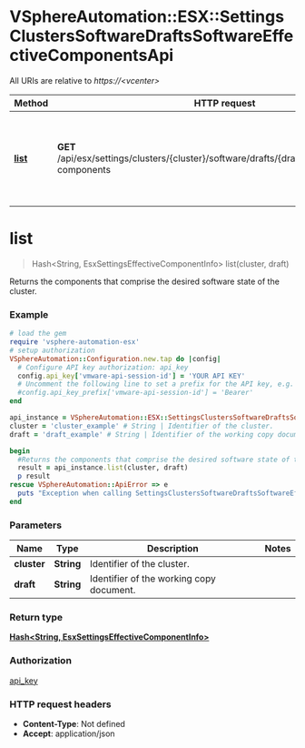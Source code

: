 # VSphereAutomation::ESX::SettingsClustersSoftwareDraftsSoftwareEffectiveComponentsApi

All URIs are relative to *https://&lt;vcenter&gt;*

Method | HTTP request | Description
------------- | ------------- | -------------
[**list**](SettingsClustersSoftwareDraftsSoftwareEffectiveComponentsApi.md#list) | **GET** /api/esx/settings/clusters/{cluster}/software/drafts/{draft}/software/effective-components | Returns the components that comprise the desired software state of the cluster.


# **list**
> Hash&lt;String, EsxSettingsEffectiveComponentInfo&gt; list(cluster, draft)

Returns the components that comprise the desired software state of the cluster.

### Example
```ruby
# load the gem
require 'vsphere-automation-esx'
# setup authorization
VSphereAutomation::Configuration.new.tap do |config|
  # Configure API key authorization: api_key
  config.api_key['vmware-api-session-id'] = 'YOUR API KEY'
  # Uncomment the following line to set a prefix for the API key, e.g. 'Bearer' (defaults to nil)
  #config.api_key_prefix['vmware-api-session-id'] = 'Bearer'
end

api_instance = VSphereAutomation::ESX::SettingsClustersSoftwareDraftsSoftwareEffectiveComponentsApi.new
cluster = 'cluster_example' # String | Identifier of the cluster.
draft = 'draft_example' # String | Identifier of the working copy document.

begin
  #Returns the components that comprise the desired software state of the cluster.
  result = api_instance.list(cluster, draft)
  p result
rescue VSphereAutomation::ApiError => e
  puts "Exception when calling SettingsClustersSoftwareDraftsSoftwareEffectiveComponentsApi->list: #{e}"
end
```

### Parameters

Name | Type | Description  | Notes
------------- | ------------- | ------------- | -------------
 **cluster** | **String**| Identifier of the cluster. | 
 **draft** | **String**| Identifier of the working copy document. | 

### Return type

[**Hash&lt;String, EsxSettingsEffectiveComponentInfo&gt;**](EsxSettingsEffectiveComponentInfo.md)

### Authorization

[api_key](../README.md#api_key)

### HTTP request headers

 - **Content-Type**: Not defined
 - **Accept**: application/json



